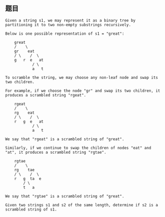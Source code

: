 ## 题目 
    Given a string s1, we may represent it as a binary tree by partitioning it to two non-empty substrings recursively.

    Below is one possible representation of s1 = "great":

        great
        /    \
        gr    eat
        / \    /  \
        g   r  e   at
                / \
                a   t

    To scramble the string, we may choose any non-leaf node and swap its two children.

    For example, if we choose the node "gr" and swap its two children, it produces a scrambled string "rgeat".

        rgeat
        /    \
        rg    eat
        / \    /  \
        r   g  e   at
                / \
                a   t

    We say that "rgeat" is a scrambled string of "great".

    Similarly, if we continue to swap the children of nodes "eat" and "at", it produces a scrambled string "rgtae".

        rgtae
        /    \
        rg    tae
        / \    /  \
        r   g  ta  e
            / \
            t   a

    We say that "rgtae" is a scrambled string of "great".

    Given two strings s1 and s2 of the same length, determine if s2 is a scrambled string of s1.